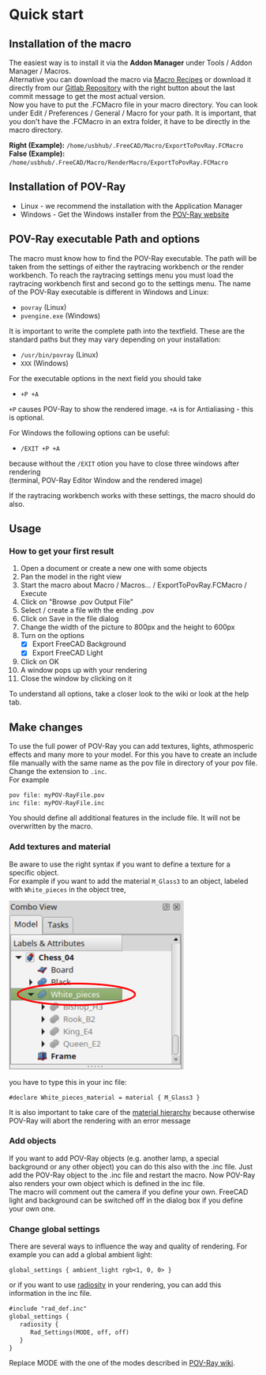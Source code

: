 # Quick start
## Installation of the macro
The easiest way is to install it via the **Addon Manager** under Tools / Addon Manager / Macros.  
Alternative you can download the macro via [Macro Recipes](https://freecadweb.org/wiki/Macros_recipes) or download it directly from our [Gitlab Repository](https://gitlab.com/usbhub/exporttopovray) with the right button about the last commit message to get the most actual version.  
Now you have to put the .FCMacro file in your macro directory. You can look under Edit / Preferences / General / Macro for your path. It is important, that you don't have the .FCMacro in an extra folder, it have to be directly in the macro directory.

**Right (Example):**
`/home/usbhub/.FreeCAD/Macro/ExportToPovRay.FCMacro`  
**False (Example):**
`/home/usbhub/.FreeCAD/Macro/RenderMacro/ExportToPovRay.FCMacro`

## Installation of POV-Ray

* Linux - we recommend the installation with the Application Manager
* Windows - Get the Windows installer from the [POV-Ray website](http://www.povray.org/download/)

## POV-Ray executable Path and options

The macro must know how to find the POV-Ray executable. The path will be taken from the settings of either the raytracing workbench or the render workbench.
To reach the raytracing settings menu you must load the raytracing workbench first and second go to the settings menu.
The name of the POV-Ray executable is different in Windows and Linux:

* `povray` (Linux)
* `pvengine.exe` (Windows)

It is important to write the complete path into the textfield. 
These are the standard paths but they may vary depending on your installation:

* `/usr/bin/povray` (Linux)
* `XXX` (Windows)

For the executable options in the next field you should take

* `+P +A`

`+P` causes POV-Ray to show the rendered image. 
`+A` is for Antialiasing - this is optional.

For Windows the following options can be useful:

* `/EXIT +P +A`

because without the `/EXIT` otion you have to close three windows after rendering  
(terminal, POV-Ray Editor Window and the rendered image)

If the raytracing workbench works with these settings, the macro should do also.

## Usage
### How to get your first result

1. Open a document or create a new one with some objects
2. Pan the model in the right view
3. Start the macro about Macro / Macros… / ExportToPovRay.FCMacro / Execute
4. Click on "Browse .pov Output File"
5. Select / create a file with the ending .pov
6. Click on Save in the file dialog
7. Change the width of the picture to 800px and the height to 600px
8. Turn on the options
   * [x] Export FreeCAD Background
   * [x] Export FreeCAD Light
9.  Click on OK
10. A window pops up with your rendering
11. Close the window by clicking on it

To understand all options, take a closer look to the wiki or look at the help tab.

## Make changes

To use the full power of POV-Ray you can add textures, lights, athmosperic effects and many more to your model.
For this you have to create an include file manually with the same name as the pov file in directory of your pov file. Change the extension to `.inc`.  
For example
```
pov file: myPOV-RayFile.pov
inc file: myPOV-RayFile.inc
```
You should define all additional features in the include file. It will not be overwritten by the macro.

### Add textures and material
Be aware to use the right syntax if you want to define a texture for a specific object.  
For example if you want to add the material `M_Glass3` to an object, labeled with `White_pieces` in the object tree,

![Object Tree]( ./img/ObjectTree.png "ObjectTree")

you have to type this in your inc file:

```
#declare White_pieces_material = material { M_Glass3 }

```
It is also important to take care of the [material hierarchy](materialHierarchy.md) because otherwise POV-Ray will abort the rendering with an error message

### Add objects
If you want to add POV-Ray objects (e.g. another lamp, a special background or any other object) you can do this also with the .inc file. Just add the POV-Ray object to the .inc file and restart the macro. Now POV-Ray also renders your own object which is defined in the inc file.  
The macro will comment out the camera if you define your own.
FreeCAD light and background can be switched off in the dialog box if you define your own one.

### Change global settings

There are several ways to influence the way and quality of rendering.
For example you can add a global ambient light:

```
global_settings { ambient_light rgb<1, 0, 0> }
```

or if you want to use [radiosity](https://en.wikipedia.org/wiki/Radiosity_(computer_graphics)) in your rendering, you can add this information in the inc file.  
```
#include "rad_def.inc"
global_settings {
   radiosity {
      Rad_Settings(MODE, off, off)
   }
}
```
Replace MODE with the one of the modes described in [POV-Ray wiki](http://wiki.povray.org/content/HowTo:Use_radiosity).
